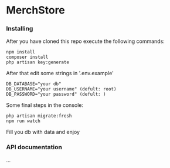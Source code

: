 # MerchStore
### Installing

After you have cloned this repo execute the following commands:

```
npm install
composer install
php artisan key:generate
```


After that edit some strings in '.env.example'

```
DB_DATABASE="your db"
DB_USERNAME="your username" (defult: root)
DB_PASSWORD="your password" (defult: )
```

Some final steps in the console:
```
php artisan migrate:fresh
npm run watch
```

Fill you db with data and enjoy

### API documentation
...
